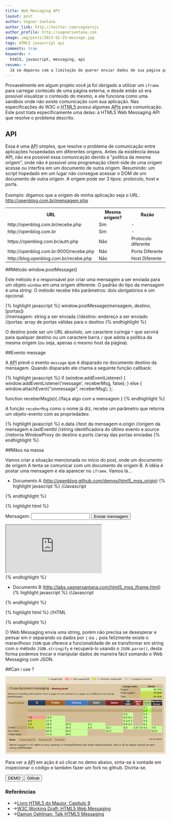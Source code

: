 ```yaml
---
title: Web Messaging API
layout: post
author: Vagner Santana
author_link: http://twitter.com/vagnervjs
author_profile: http://vagnersantana.com
image: img/posts/2013-02-25-message.jpg
tags: HTML5 javascript api
comments: true
keywords: >
  html5, javascript, messaging, api
resumo: >
  Já se deparou com a limitação de querer enviar dados de sua página para um iframe de um domínio diferente e não poder? Com essa <abbr title="Application Program Interface">API</abbr> isso se torna simples e fácil.
---
```


Provavelmente em algum projeto você já foi obrigado a utilizar um `iframe` para carregar conteúdo de uma página externa, e desde então só era possível visualizar o conteúdo do mesmo, e ele funciona como uma sandbox onde não existe comunicação com sua aplicação.
Nas especificações do W3C o <abbr title="HyperText Markup Language 5">HTML5</abbr> possui algumas <abbr title="Application Program Interface">APIs</abbr> para comunicação. Este post trata especificamente uma delas: a HTML5 Web Messaging API que resolve o problema descrito.

## API

Essa é uma <abbr title="Application Program Interface">API</abbr> simples, que resolve o problema de comunicação entre aplicações hospedadas em diferentes origens.
Antes da existência dessa API, não era possível essa comunicação devido a "política da mesma origem", onde não é possivel uma programação client-side de uma origem acesse ou interfira em um documento de outra origem. Resumindo: um script hopedado em um lugar não consegue acessar o DOM de um documento de outra origem. 
A origem pode ser 3 tipos: protocolo, host e porta.
<br><br>
Exemplo: digamos que a origem de minha aplicação seja o URL: http://openblog.com.br/mensagem.php

<div class="tbl">
  <table>
    <tr>
      <th>URL</th>
      <th>Mesma origem?</th>
      <th>Razão</th>
    </tr>
    <tr>
      <td>http://openblog.com.br/recebe.php</td>
      <td>Sim</td>
      <td>-</td>
    </tr>
    <tr>
      <td>http://openblog.com.br</td>
      <td>Sim</td>
      <td>-</td>
    </tr>
    <tr>
      <td>https://openblog.com.br/auth.php</td>
      <td>Não</td>
      <td>Protocolo diferente</td>
    </tr>
    <tr>
      <td>http://openblog.com.br:9000/recebe.php</td>
      <td>Não</td>
      <td>Porta Diferente</td>
    </tr>
    <tr>
      <td>http://blog.openblog.com.br/recebe.php</td>
      <td>Não</td>
      <td>Host Diferente</td>
    </tr>
  </table>
</div>
##Método window.postMessage()

Este método é o responsável por criar uma mensagem a ser enviada para um objeto `window` em uma origem diferente. O padrão do tipo da mensagem é uma <i>string</i>.
O método recebe três parâmetros: dois obrigatórios e um opcional. 

{% highlight javascript %}
  window.postMessage(mensagem, destino, [portas])  
  //mensagem: string a ser enviada
  //destino: endereço a ser enviado
  //portas: array de portas válidas para o destino
{% endhighlight %}

O destino pode ser um URL absoluto, um caractere curinga `*` que servirá para qualquer destino ou um caractere barra `/` que adota a política da mesma origem (ou seja, apenas o mesmo host da página).

##Evento message

A <abbr title="Application Program Interface">API</abbr> prevê o evento `message` que é disparado no documento destino da mensagem. Quando disparado ele chama a seguinte função callback:

{% highlight javascript %}
  if (window.addEventListener) {
      window.addEventListener('message', receberMsg, false);
  } else {
      window.attachEvent("onmessage", receberMsg);
  };

  function receberMsg(e){
      //faça algo com a mensagem
  }
{% endhighlight %}

A função `receberMsg` como o nome já diz, recebe um parâmetro que retorna um objeto-evento com as propriedades:

{% highlight javascript %}
  e.data //text da mensagem
  e.origin //origem da mensagem
  e.lastEventId //string identificadora do último evento
  e.source //retorna WindowProxy do destino
  e.ports //array das portas enviadas
{% endhighlight %}

##Mãos na massa

Vamos criar a situação mencionada no início do post, onde um documento de origem A tenta se comunicar com um documento de origem B.
A idéia é postar uma mensagem e ela aparecer no `iframe`. Vamos lá...

- Documento A (http://openblog.github.com/demos/html5_msg_origin)
{% highlight javascript %}
  //Javascript
  <script>
    window.onload = function(){
      var objIframe = document.getElementsByTagName('iframe')[0];
      var btnEnviar =  document.getElementsByTagName('button')[0];

      btnEnviar.onclick = function(){
        var textoMsg = document.getElementsByTagName('input')[0].value;

        if(textoMsg == ''){
          alert('Digite uma mensagem!');
        } else{
          objIframe.contentWindow.postMessage(textoMsg, 'http://labs.vagnersantana.com');
        }
      }
    }
  </script>
{% endhighlight %}

{% highlight html %}
  <!-- HTML -->
  <section>
    <p>
      <label>Mensagem: <input type="text"></label>
      <button type="button">Enviar mensagem</button>
    </p>
    <iframe src="http://labs.vagnersantana.com/html5_msg_iframe.html"></iframe>
  </section>
{% endhighlight %}

- Documento B (http://labs.vagnersantana.com/html5_msg_iframe.html)
{% highlight javascript %}
  //Javascript 
  <script>
    if(window.addEventListener){
      window.addEventListener('message', receberMsg, false);
    } else{
      window.attachEvent("onmessage", receberMsg);
    };

    function receberMsg(e){
      var msg;
      var containerMsg = document.getElementById('recebe-msg');

      if(e.origin == 'http://openblog.github.com'){
        msg = 'Mensagem recebida: <br>';
        msg += 'Msg: ' + e.data + '<br>';
        msg += 'Origem: ' + e.origin;

        containerMsg.innerHTML = msg;
      } else{
        containerMsg.innerHTML = 'Origem não autorizada!';
      }
    }
  </script>
{% endhighlight %}

{% highlight html %}
  //HTML
  <p id="recebe-msg"></p>
{% endhighlight %}

O Web Messaging envia uma string, porém não precisa se desesperar e pensar em ir separando os dados por `|` ou `;` pois felizmente existe o maravilhoso `JSON` que oferece a funcionalidade de se transformar em string com o método `JSON.stringify` e recuperá-lo usando o `JSON.parse()`, desta forma podemos trocar e manipular dados de maneira fácil somando o Web Messaging com JSON.

##Can i use ?

<a href="http://caniuse.com/#search=messaging" target="_blank" alt="Can i use: Web Messaging API" title="Can i use: Web Messaging API">
  <img src="/img/posts/ciu_messaging.png" alt="Can i use table of Web Messaging API">
</a>

Para ver a <abbr title="Application Program Interface">API</abbr> em ação é só clicar no demo abaixo, sinta-se à vontade em inspecionar o código e também fazer um fork no github. Divirta-se.


  <a href="/demos/html5_msg_origin/" alt="Demo" title="Demo" target="_blank">
    <button class="btn">DEMO</button>
  </a>

  <a href="https://github.com/vagnervjs/Web-Messaging-API" alt="Demo no github" title="Demo no github" target="_blank">
    <button class="btn">Github</button>
  </a>

<h3>Referências</h3>
  <ul>
    <li>→<a href="http://livrohtml5.com.br/" alt="Livro HTML5 do Maujor" title="Livro HTML5 do Maujor">Livro HTML5 do Maujor, Capítulo 9</a></li>
    <li>→<a href="http://www.w3.org/TR/2010/WD-webmessaging-20101118/" alt="W3C Working Draft: HTML5 Web Messaging" title="W3C Working Draft: HTML5 Web Messaging">W3C Working Draft: HTML5 Web Messaging</a></li>
    <li>→<a href="https://github.com/DamonOehlman/talk-html5-messaging" alt="Damon Oehlman: Talk HTML5 Messaging" title="Damon Oehlman: Talk HTML5 Messaging">Damon Oehlman: Talk HTML5 Messaging</a></li>
  </ul>